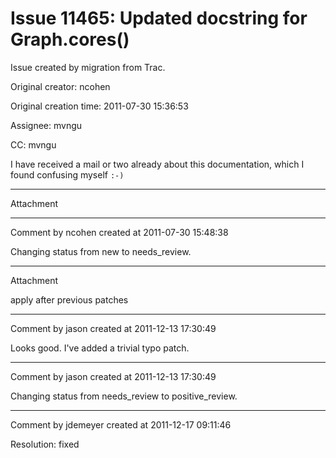 # Issue 11465: Updated docstring for Graph.cores()

Issue created by migration from Trac.

Original creator: ncohen

Original creation time: 2011-07-30 15:36:53

Assignee: mvngu

CC:  mvngu

I have received a mail or two already about this documentation, which I found confusing myself `:-)`


---

Attachment


---

Comment by ncohen created at 2011-07-30 15:48:38

Changing status from new to needs_review.


---

Attachment

apply after previous patches


---

Comment by jason created at 2011-12-13 17:30:49

Looks good.  I've added a trivial typo patch.


---

Comment by jason created at 2011-12-13 17:30:49

Changing status from needs_review to positive_review.


---

Comment by jdemeyer created at 2011-12-17 09:11:46

Resolution: fixed
